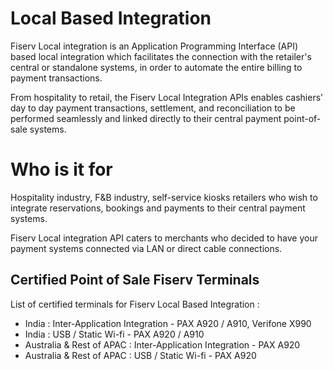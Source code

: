 # Local Based Integration

Fiserv Local integration is an Application Programming Interface (API) based local integration which facilitates the connection with the retailer's central or standalone systems, in order to automate the entire billing to payment transactions.

From hospitality to retail, the Fiserv Local Integration APIs  enables cashiers’ day to day payment transactions, settlement, and reconciliation to be performed seamlessly and linked directly to their central payment point-of-sale systems.

# Who is it for

Hospitality industry, F&B industry, self-service kiosks retailers who wish to integrate reservations, bookings and payments to their central payment systems.

Fiserv Local integration API caters to merchants who decided to have your payment systems connected via LAN or direct cable connections.


## Certified Point of Sale Fiserv Terminals 

List of certified terminals for Fiserv Local Based Integration :
   -  India : Inter-Application Integration - PAX A920 / A910,   Verifone X990
   -  India : USB / Static Wi-fi - PAX A920 / A910
   -  Australia & Rest of APAC : Inter-Application Integration - PAX A920 
   -  Australia & Rest of APAC : USB / Static Wi-fi - PAX A920


